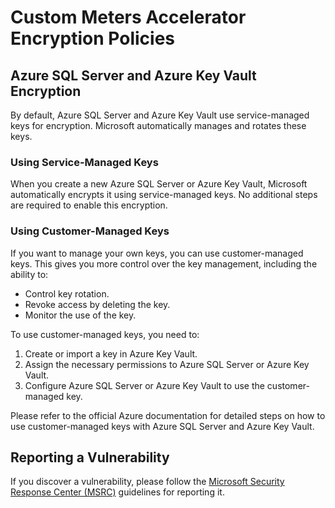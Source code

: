 # Custom Meters Accelerator Encryption Policies

## Azure SQL Server and Azure Key Vault Encryption

By default, Azure SQL Server and Azure Key Vault use service-managed keys for encryption. Microsoft automatically manages and rotates these keys.

### Using Service-Managed Keys

When you create a new Azure SQL Server or Azure Key Vault, Microsoft automatically encrypts it using service-managed keys. No additional steps are required to enable this encryption.

### Using Customer-Managed Keys

If you want to manage your own keys, you can use customer-managed keys. This gives you more control over the key management, including the ability to:

- Control key rotation.
- Revoke access by deleting the key.
- Monitor the use of the key.

To use customer-managed keys, you need to:

1. Create or import a key in Azure Key Vault.
2. Assign the necessary permissions to Azure SQL Server or Azure Key Vault.
3. Configure Azure SQL Server or Azure Key Vault to use the customer-managed key.

Please refer to the official Azure documentation for detailed steps on how to use customer-managed keys with Azure SQL Server and Azure Key Vault.

## Reporting a Vulnerability

If you discover a vulnerability, please follow the [Microsoft Security Response Center (MSRC)](https://www.microsoft.com/en-us/msrc) guidelines for reporting it.